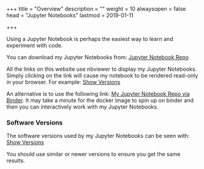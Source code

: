 +++
title = "Overview"
description = ""
weight = 10
alwaysopen = false
head = "<label>Jupyter Notebooks</label>"
lastmod = 2019-01-11

+++

Using a Jupyter Notebook is perhaps the easiest way to learn and experiment with code.

You can download my Jupyter Notebooks from: [Jupyter Notebook Repo](https://github.com/sdiehl28/tutorial-jupyter-notebooks)

All the links on this website use nbviewer to display my Jupyter Notebooks.  Simply clicking on the link will cause my notebook to be rendered read-only in your browser.  For example:  [Show Versions](
http://nbviewer.jupyter.org/github/sdiehl28/tutorial-jupyter-notebooks/blob/master/snippets/ShowVersions.ipynb)

An alternative is to use the following link: [My Jupyter Notebook Repo via Binder](https://mybinder.org/v2/gh/sdiehl28/tutorial-jupyter-notebooks/master).  It may take a minute for the docker image to spin up on binder and then you can interactively work with my Jupyter Notebooks.

### Software Versions

The software versions used by my Jupyter Notebooks can be seen with: [Show Versions](
http://nbviewer.jupyter.org/github/sdiehl28/tutorial-jupyter-notebooks/blob/master/snippets/ShowVersions.ipynb)

You should use similar or newer versions to ensure you get the same results.


